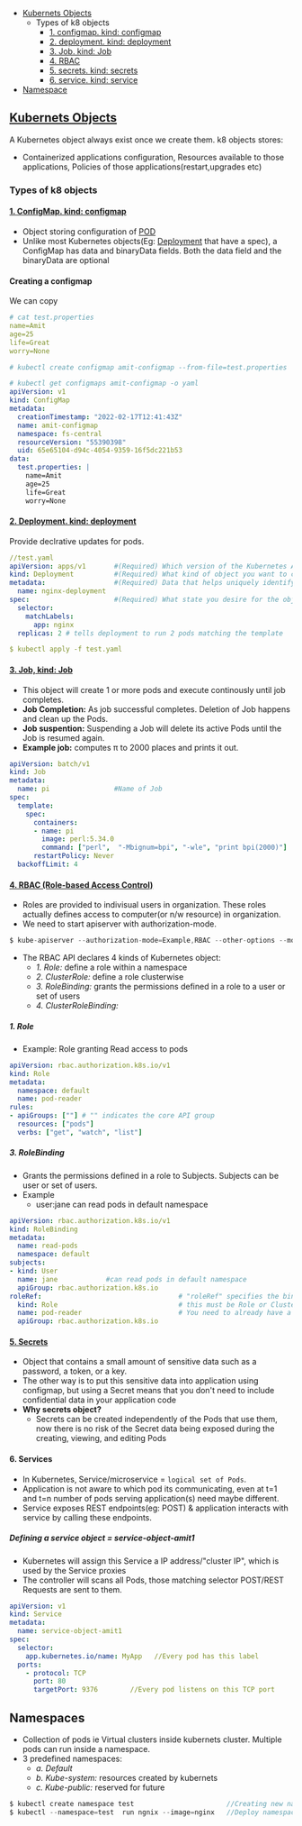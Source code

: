 - [Kubernets Objects](#ko)
  - Types of k8 objects
    - [1. configmap. kind: configmap](#cm)
    - [2. deployment. kind: deployment](#dep)
    - [3. Job. kind: Job](#job)
    - [4. RBAC](#rbac)
    - [5. secrets. kind: secrets](#sec)
    - [6. service. kind: service](#ser)
- [Namespace](#ns)


## [Kubernets Objects](https://kubernetes.io/docs/concepts/overview/working-with-objects/kubernetes-objects/)
A Kubernetes object always exist once we create them. k8 objects stores:
- Containerized applications configuration, Resources available to those applications, Policies of those applications(restart,upgrades etc)
### Types of k8 objects

<a name=cm></a>
#### [1. ConfigMap. kind: configmap](https://kubernetes.io/docs/concepts/configuration/configmap/#configmap-object)
- Object storing configuration of [POD](#ka)
- Unlike most Kubernetes objects(Eg: [Deployment](#dep) that have a spec), a ConfigMap has data and binaryData fields. Both the data field and the binaryData are optional
#### Creating a configmap
We can copy
```yaml
# cat test.properties
name=Amit
age=25
life=Great
worry=None

# kubectl create configmap amit-configmap --from-file=test.properties   //Create configmap

# kubectl get configmaps amit-configmap -o yaml                         //View configmap. 
apiVersion: v1
kind: ConfigMap
metadata:
  creationTimestamp: "2022-02-17T12:41:43Z"
  name: amit-configmap
  namespace: fs-central
  resourceVersion: "55390398"
  uid: 65e65104-d94c-4054-9359-16f5dc221b53
data:
  test.properties: |
    name=Amit
    age=25
    life=Great
    worry=None
```

<a name=dep></a>
#### [2. Deployment. kind: deployment](https://kubernetes.io/docs/concepts/workloads/controllers/deployment/)
Provide declrative updates for pods.
```yaml
//test.yaml
apiVersion: apps/v1       #(Required) Which version of the Kubernetes API you're using to create this object
kind: Deployment          #(Required) What kind of object you want to create
metadata:                 #(Required) Data that helps uniquely identify the object
  name: nginx-deployment
spec:                     #(Required) What state you desire for the object
  selector:
    matchLabels:
      app: nginx
  replicas: 2 # tells deployment to run 2 pods matching the template

$ kubectl apply -f test.yaml
```

<a name=job></a>
#### [3. Job, kind: Job](https://kubernetes.io/docs/concepts/workloads/controllers/job/)
- This object will create 1 or more pods and execute continously until job completes.
- **Job Completion:** As job successful completes. Deletion of Job happens and clean up the Pods.
- **Job suspention:** Suspending a Job will delete its active Pods until the Job is resumed again.
- **Example job:** computes π to 2000 places and prints it out.
```yaml
apiVersion: batch/v1
kind: Job
metadata:
  name: pi                #Name of Job
spec:
  template:
    spec:
      containers:
      - name: pi
        image: perl:5.34.0
        command: ["perl",  "-Mbignum=bpi", "-wle", "print bpi(2000)"]
      restartPolicy: Never
  backoffLimit: 4
```

<a name=rbac></a>
#### [4. RBAC (Role-based Access Control)](https://kubernetes.io/docs/reference/access-authn-authz/rbac/)
- Roles are provided to indivisual users in organization. These roles actually defines access to computer(or n/w resource) in organization.
- We need to start apiserver with authorization-mode.
```c
$ kube-apiserver --authorization-mode=Example,RBAC --other-options --more-options
```
- The RBAC API declares 4 kinds of Kubernetes object:
  - _1. Role:_ define a role within a namespace
  - _2. ClusterRole:_ define a role clusterwise
  - _3. RoleBinding:_ grants the permissions defined in a role to a user or set of users
  - _4. ClusterRoleBinding:_

##### 1. Role
- Example: Role granting Read access to pods
```yaml
apiVersion: rbac.authorization.k8s.io/v1
kind: Role
metadata:
  namespace: default
  name: pod-reader
rules:
- apiGroups: [""] # "" indicates the core API group
  resources: ["pods"]
  verbs: ["get", "watch", "list"]
```

##### 3. RoleBinding
- Grants the permissions defined in a role to Subjects. Subjects can be user or set of users.
- Example
  - user:jane can read pods in default namespace
```yml
apiVersion: rbac.authorization.k8s.io/v1
kind: RoleBinding
metadata:
  name: read-pods
  namespace: default
subjects:
- kind: User
  name: jane            #can read pods in default namespace
  apiGroup: rbac.authorization.k8s.io
roleRef:                                  # "roleRef" specifies the binding to a Role / ClusterRole
  kind: Role                              # this must be Role or ClusterRole
  name: pod-reader                        # You need to already have a Role named "pod-reader" in that namespace.
  apiGroup: rbac.authorization.k8s.io
```

<a name=sec></a>
#### [5. Secrets](https://kubernetes.io/docs/concepts/configuration/secret/)
- Object that contains a small amount of sensitive data such as a password, a token, or a key.
- The other way is to put this sensitive data into application using configmap, but using a Secret means that you don't need to include confidential data in your application code
- **Why secrets object?**
  - Secrets can be created independently of the Pods that use them, now there is no risk of the Secret data being exposed during the creating, viewing, and editing Pods

<a name=ser></a>
#### 6. Services
- In Kubernetes, Service/microservice = `logical set of Pods`.
- Application is not aware to which pod its communicating, even at t=1 and t=n number of pods serving application(s) need maybe different.
- Service exposes REST endpoints(eg: POST) & application interacts with service by calling these endpoints.
##### Defining a service object = service-object-amit1
  - Kubernetes will assign this Service a IP address/"cluster IP", which is used by the Service proxies
  - The controller will scans all Pods, those matching selector POST/REST Requests are sent to them.
```yml
apiVersion: v1
kind: Service
metadata:
  name: service-object-amit1
spec:
  selector:
    app.kubernetes.io/name: MyApp   //Every pod has this label
  ports:
    - protocol: TCP
      port: 80
      targetPort: 9376        //Every pod listens on this TCP port
```

<a name=ns></a>
## Namespaces
- Collection of pods ie Virtual clusters inside kubernets cluster. Multiple pods can run inside a namespace.
- 3 predefined namespaces:
  - _a. Default_ 
  - _b. Kube-system:_ resources created by kubernets
  - _c. Kube-public:_ reserved for future
```c
$ kubectl create namespace test                       //Creating new namespace
$ kubectl --namespace=test  run ngnix --image=nginx   //Deploy namespace
```
